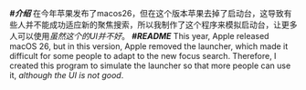 ***#介绍***
在今年苹果发布了macos26，但在这个版本苹果去掉了启动台，这导致有些人并不能成功适应新的聚焦搜索，所以我制作了这个程序来模拟启动台，让更多人可以使用*虽然这个的UI并不好*。
***#README***
This year, Apple released macOS 26, but in this version, Apple removed the launcher, which made it difficult for some people to adapt to the new focus search. Therefore, I created this program to simulate the launcher so that more people can use it, *although the UI is not good*.
